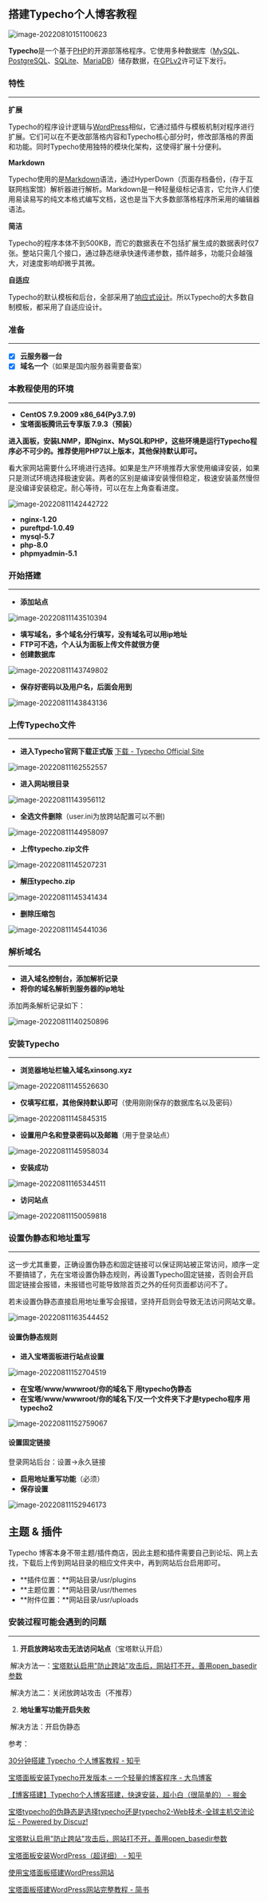 ## 搭建Typecho个人博客教程

![image-20220810151100623](https://pic.xinsong.xyz/img/202208101511778.png)

**Typecho**是一个基于[PHP](https://zh.m.wikipedia.org/wiki/PHP)的开源部落格程序。它使用多种数据库（[MySQL](https://zh.m.wikipedia.org/wiki/MySQL)、[PostgreSQL](https://zh.m.wikipedia.org/wiki/PostgreSQL)、[SQLite](https://zh.m.wikipedia.org/wiki/SQLite)、[MariaDB](https://zh.m.wikipedia.org/wiki/MariaDB)）储存数据，在[GPLv2](https://zh.m.wikipedia.org/wiki/GNU通用公共许可协议)许可证下发行。

### 特性

---

**扩展**

Typecho的程序设计逻辑与[WordPress](https://zh.m.wikipedia.org/wiki/WordPress)相似，它通过插件与模板机制对程序进行扩展。它们可以在不更改部落格内容和Typecho核心部分时，修改部落格的界面和功能。同时Typecho使用独特的模块化架构，这使得扩展十分便利。

**Markdown**

Typecho使用的是[Markdown](https://zh.m.wikipedia.org/wiki/Markdown)语法，通过HyperDown（页面存档备份，(存于互联网档案馆）解析器进行解析。Markdown是一种轻量级标记语言，它允许人们使用易读易写的纯文本格式编写文档，这也是当下大多数部落格程序所采用的编辑器语法。

**简洁**

Typecho的程序本体不到500KB，而它的数据表在不包括扩展生成的数据表时仅7张。整站只需几个接口，通过静态继承快速传递参数，插件越多，功能只会越强大，对速度影响却微乎其微。

**自适应**

Typecho的默认模板和后台，全部采用了[响应式设计](https://zh.m.wikipedia.org/wiki/响应式网页设计)。所以Typecho的大多数自制模板，都采用了自适应设计。



### 准备

---

- [x] **云服务器一台**
- [x] **域名一个**（如果是国内服务器需要备案）

### 本教程使用的环境

---

* **CentOS 7.9.2009 x86_64(Py3.7.9)**
* **宝塔面板腾讯云专享版 7.9.3（预装）**



**进入面板，安装LNMP，即Nginx、MySQL和PHP，这些环境是运行Typecho程序必不可少的。推荐使用PHP7以上版本，其他保持默认即可。**

看大家网站需要什么环境进行选择。如果是生产环境推荐大家使用编译安装，如果只是测试环境选择极速安装。两者的区别是编译安装慢但稳定，极速安装虽然慢但是没编译安装稳定。耐心等待，可以在左上角查看进度。

![image-20220811142442722](https://pic.xinsong.xyz/img/202208111424059.png)

* **nginx-1.20**
* **pureftpd-1.0.49**
* **mysql-5.7**
* **php-8.0**
* **phpmyadmin-5.1**



### 开始搭建

---

* **添加站点**

![image-20220811143510394](https://pic.xinsong.xyz/img/202208111435483.png)

* **填写域名，多个域名分行填写，没有域名可以用ip地址**
* **FTP可不选，个人认为面板上传文件就很方便**
* **创建数据库**

![image-20220811143749802](https://pic.xinsong.xyz/img/202208111437863.png)

* **保存好密码以及用户名，后面会用到**

![image-20220811143843136](https://pic.xinsong.xyz/img/202208111438172.png)



### 上传Typecho文件

---

* **进入Typecho官网下载正式版**  [下载 - Typecho Official Site](https://typecho.org/download)

![image-20220811162552557](https://pic.xinsong.xyz/img/202208111625649.png)

* **进入网站根目录**

![image-20220811143956112](https://pic.xinsong.xyz/img/202208111439164.png)

* **全选文件删除**（user.ini为放跨站配置可以不删)

![image-20220811144958097](https://pic.xinsong.xyz/img/202208111449216.png)

* **上传typecho.zip文件**

![image-20220811145207231](https://pic.xinsong.xyz/img/202208111452381.png)

* **解压typecho.zip**

![image-20220811145341434](https://pic.xinsong.xyz/img/202208111453517.png)

* **删除压缩包**

![image-20220811145441036](https://pic.xinsong.xyz/img/202208111454154.png)



### 解析域名

---

* **进入域名控制台，添加解析记录**
* **将你的域名解析到服务器的ip地址**

添加两条解析记录如下：

![image-20220811140250896](https://pic.xinsong.xyz/img/202208111402013.png)



### 安装Typecho

---

* **浏览器地址栏输入域名xinsong.xyz**

![image-20220811145526630](https://pic.xinsong.xyz/img/202208111455717.png)

* **仅填写红框，其他保持默认即可**（使用刚刚保存的数据库名以及密码）

![image-20220811145845315](https://pic.xinsong.xyz/img/202208111458429.png)

* **设置用户名和登录密码以及邮箱**（用于登录站点）

![image-20220811145958034](https://pic.xinsong.xyz/img/202208111459116.png)

* **安装成功**

![image-20220811165344511](https://pic.xinsong.xyz/img/202208111653669.png)

* **访问站点**



![image-20220811150059818](https://pic.xinsong.xyz/img/202208111500977.png)

### 设置伪静态和地址重写

---

这一步尤其重要，正确设置伪静态和固定链接可以保证网站被正常访问，顺序一定不要搞错了，先在宝塔设置伪静态规则，再设置Typecho固定链接，否则会开启固定链接会报错，未报错也可能导致除首页之外的任何页面都访问不了。

若未设置伪静态直接启用地址重写会报错，坚持开启则会导致无法访问网站文章。

![image-20220811163544452](https://pic.xinsong.xyz/img/202208111635500.png)

#### 设置伪静态规则

* **进入宝塔面板进行站点设置**

![image-20220811152704519](https://pic.xinsong.xyz/img/202208111527694.png)

* **在宝塔/www/wwwroot/你的域名下 用typecho伪静态**
* **在宝塔/www/wwwroot/你的域名下/又一个文件夹下才是typecho程序 用typecho2**

![image-20220811152759067](https://pic.xinsong.xyz/img/202208111527150.png)

#### 设置固定链接

登录网站后台：设置→永久链接

* **启用地址重写功能**（必须）
* **保存设置**

![image-20220811152946173](https://pic.xinsong.xyz/img/202208111529275.png)

## 主题 & 插件

Typecho 博客本身不带主题/插件商店，因此主题和插件需要自己到论坛、网上去找，下载后上传到网站目录的相应文件夹中，再到网站后台启用即可。

- **插件位置：**网站目录/usr/plugins
- **主题位置：**网站目录/usr/themes
- **附件位置：**网站目录/usr/uploads



### 安装过程可能会遇到的问题

---

1. **开启放跨站攻击无法访问站点**（宝塔默认开启）

​		解决方法一：[宝塔默认启用"防止跨站"攻击后，网站打不开，善用open_basedir参数](http://sebcxy.com/article/95)

​		解决方法二：关闭放跨站攻击（不推荐）

2. **地址重写功能开启失败**

​		解决方法：开启伪静态



参考：

[30分钟搭建 Typecho 个人博客教程 - 知乎](https://zhuanlan.zhihu.com/p/34211709)

[宝塔面板安装Typecho开发版本 – 一个轻量的博客程序 - 大鸟博客](https://www.daniao.org/11348.html)

[【博客搭建】Typecho个人博客搭建，快速安装，超小白（很简单的） - 掘金](https://juejin.cn/post/6847902219690328071#heading-3)

[宝塔typecho的伪静态是选择typecho还是typecho2-Web技术-全球主机交流论坛 - Powered by Discuz!](https://91ai.net/thread-844024-3-1.html)

[宝塔默认启用"防止跨站"攻击后，网站打不开，善用open_basedir参数](http://sebcxy.com/article/95)







[宝塔面板安装WordPress（超详细） - 知乎](https://zhuanlan.zhihu.com/p/145116769)

[使用宝塔面板搭建WordPress网站](http://cloud.yundashi168.com/archives/1039#i-8)

[宝塔面板搭建WordPress网站完整教程 - 简书](https://www.jianshu.com/p/293c94adc11d)

